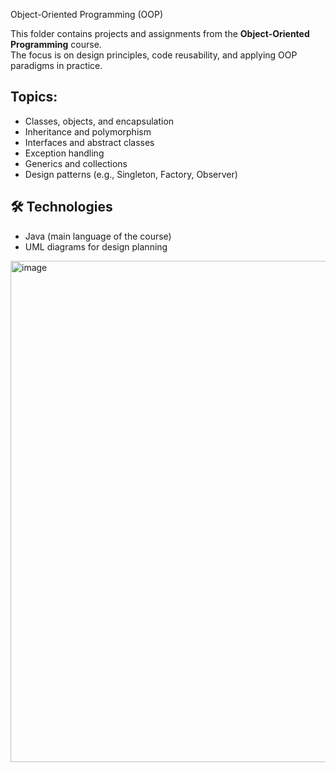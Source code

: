 Object-Oriented Programming (OOP)

This folder contains projects and assignments from the **Object-Oriented Programming** course.  
The focus is on design principles, code reusability, and applying OOP paradigms in practice.

## Topics:
- Classes, objects, and encapsulation  
- Inheritance and polymorphism  
- Interfaces and abstract classes  
- Exception handling  
- Generics and collections  
- Design patterns (e.g., Singleton, Factory, Observer)  

## 🛠️ Technologies
- Java (main language of the course)  
- UML diagrams for design planning  


<img width="1477" height="802" alt="image" src="https://github.com/user-attachments/assets/3c4e63c3-e3ad-497b-b316-506fb0d4e1db" />
